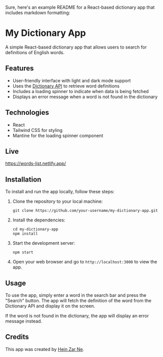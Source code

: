 Sure, here's an example README for a React-based dictionary app that includes markdown formatting:

# My Dictionary App

A simple React-based dictionary app that allows users to search for definitions of English words.

## Features

- User-friendly interface with light and dark mode support
- Uses the [Dictionary API](https://dictionaryapi.dev/) to retrieve word definitions
- Includes a loading spinner to indicate when data is being fetched
- Displays an error message when a word is not found in the dictionary

## Technologies

- React
- Tailwind CSS for styling
- Mantine for the loading spinner component

## Live

https://words-list.netlify.app/

## Installation

To install and run the app locally, follow these steps:

1. Clone the repository to your local machine:

   ```
   git clone https://github.com/your-username/my-dictionary-app.git
   ```

2. Install the dependencies:

   ```
   cd my-dictionary-app
   npm install
   ```

3. Start the development server:

   ```
   npm start
   ```

4. Open your web browser and go to `http://localhost:3000` to view the app.

## Usage

To use the app, simply enter a word in the search bar and press the "Search" button. The app will fetch the definition of the word from the Dictionary API and display it on the screen.

If the word is not found in the dictionary, the app will display an error message instead.

## Credits

This app was created by [Hein Zar Ne](https://github.com/HeinZarNe).

